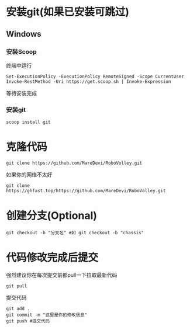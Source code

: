 # 安装git(如果已安装可跳过)

## Windows

### 安装Scoop
终端中运行
```shell
Set-ExecutionPolicy -ExecutionPolicy RemoteSigned -Scope CurrentUser
Invoke-RestMethod -Uri https://get.scoop.sh | Invoke-Expression
```
等待安装完成

### 安装git
```shell
scoop install git
```

# 克隆代码

```shell
git clone https://github.com/MareDevi/RoboVolley.git
```
如果你的网络不太好

```shell
git clone https://ghfast.top/https://github.com/MareDevi/RoboVolley.git
```

# 创建分支(Optional)

``` shell
git checkout -b "分支名" #如 git checkout -b "chassis"
```

# 代码修改完成后提交

强烈建议你在每次提交前都pull一下拉取最新代码
``` shell
git pull
```

提交代码

```shell
git add .
git commit -m "这里是你的修改信息"
git push #提交代码
```